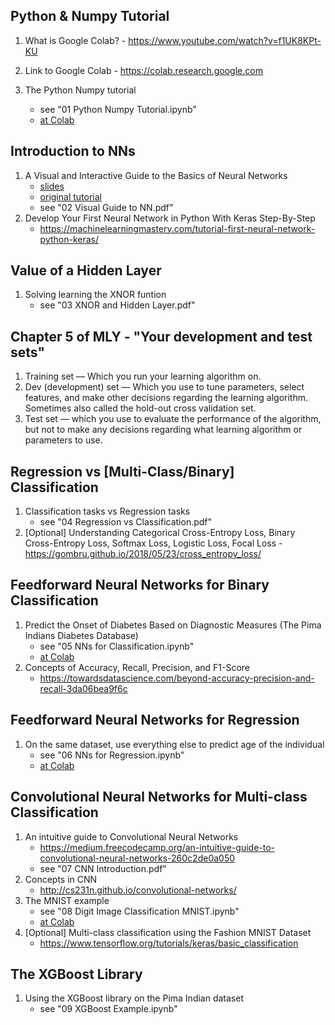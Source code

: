 ## Python & Numpy Tutorial
1. What is Google Colab? - https://www.youtube.com/watch?v=f1UK8KPt-KU

1. Link to Google Colab - https://colab.research.google.com

1. The Python Numpy tutorial
   - see "01 Python Numpy Tutorial.ipynb"
   - [at Colab](https://colab.research.google.com/drive/1TOOqWylczZ3V6NkPhWiHmWb4sXbBLagg)

## Introduction to NNs
1. A Visual and Interactive Guide to the Basics of Neural Networks  
   - [slides](https://docs.google.com/presentation/d/1BnznMKu3NYNoghGcb58TT27LFgcdNStdQIN3UdOHZa8/edit?usp=sharing)  
   - [original tutorial](http://jalammar.github.io/visual-interactive-guide-basics-neural-networks/)  
   - see "02 Visual Guide to NN.pdf"  
1. Develop Your First Neural Network in Python With Keras Step-By-Step
   - https://machinelearningmastery.com/tutorial-first-neural-network-python-keras/

## Value of a Hidden Layer
1. Solving learning the XNOR funtion
   - see "03 XNOR and Hidden Layer.pdf"

## Chapter 5 of MLY - "Your development and test sets"
1. Training set — Which you run your learning algorithm on.
1. Dev (development) set — Which you use to tune parameters, select features, and make other decisions regarding the learning algorithm. Sometimes also called the hold-out cross validation set.
1. Test set — which you use to evaluate the performance of the algorithm, but not to make
any decisions regarding what learning algorithm or parameters to use.

## Regression vs [Multi-Class/Binary] Classification 
1. Classification tasks vs Regression tasks
   - see "04 Regression vs Classification.pdf"
1. [Optional] Understanding Categorical Cross-Entropy Loss, Binary Cross-Entropy Loss, Softmax Loss, Logistic Loss, Focal Loss - https://gombru.github.io/2018/05/23/cross_entropy_loss/

## Feedforward Neural Networks for Binary Classification
1. Predict the Onset of Diabetes Based on Diagnostic Measures (The Pima Indians Diabetes Database)
   - see "05 NNs for Classification.ipynb" 
   - [at Colab](https://colab.research.google.com/drive/1Y8MShp6dyccPUnq0oprLZ6dt2H2umFGx)  
1. Concepts of Accuracy, Recall, Precision, and F1-Score
   - https://towardsdatascience.com/beyond-accuracy-precision-and-recall-3da06bea9f6c  

## Feedforward Neural Networks for Regression
1. On the same dataset, use everything else to predict age of the individual
   - see "06 NNs for Regression.ipynb"
   - [at Colab](https://colab.research.google.com/drive/1N8ONivJ0A6naBaO1A0uyAFdLw89sJLYY)

## Convolutional Neural Networks for Multi-class Classification
1. An intuitive guide to Convolutional Neural Networks 
   - https://medium.freecodecamp.org/an-intuitive-guide-to-convolutional-neural-networks-260c2de0a050
   - see "07 CNN Introduction.pdf"
1. Concepts in CNN
   - http://cs231n.github.io/convolutional-networks/
1. The MNIST example
   - see "08 Digit Image Classification MNIST.ipynb"
   - [at Colab](https://colab.research.google.com/drive/16t0IYpq3YsGRaWdsd065e6zdRbGqJ0mY)
1. [Optional] Multi-class classification using the Fashion MNIST Dataset
   - https://www.tensorflow.org/tutorials/keras/basic_classification  

## The XGBoost Library
1. Using the XGBoost library on the Pima Indian dataset
   - see "09 XGBoost Example.ipynb"
